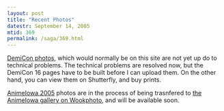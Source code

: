 ```yaml
---
layout: post
title: "Recent Photos"
datestr: September 14, 2005
mtid: 369
permalink: /saga/369.html
---
```


<a href="http://www.wookphoto.com/DemiCon">DemiCon photos</a>, which would normally be on this site are not yet up do to technical problems.  The technical problems are resolved now, but the DemiCon 16 pages have to be built before I can upload them.  On the other hand, you can view them on Shutterfly, and buy prints.

<a href="http://www.animeiowa.com" title="AnimeIowa">AnimeIowa 2005</a> photos are in the process of being trasnfered to <a href="http://www.wookphoto.com/AnimeIowa" title="AnimeIowa Gallery">the AnimeIowa gallery on Wookphoto</a>, and will be available soon.

